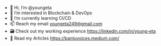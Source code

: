 - 👋 Hi, I’m @youngeta
- 👀 I’m interested in Blockchain & DevOps
- 🌱 I’m currently learning CI/CD
- 📫 Reach my email youngeta249@gmail.com
- 🗃 Check out my working experience https://linkedin.com/in/young-eta
- 📖 Read my Articles https://bantuvoices.medium.com/
<!---
youngeta/youngeta is a ✨ special ✨ repository because its `README.md` (this file) appears on your GitHub profile.
You can click the Preview link to take a look at your changes.
--->
